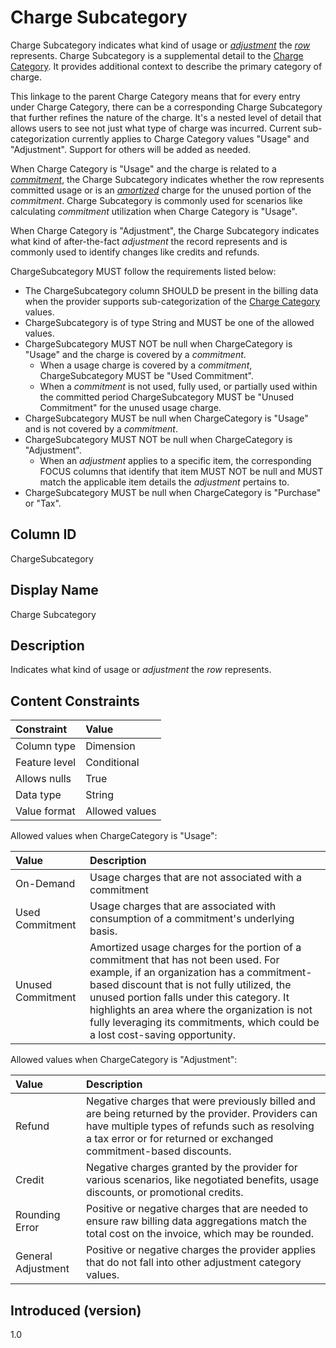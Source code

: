 # Charge Subcategory

Charge Subcategory indicates what kind of usage or [*adjustment*](#glossary:adjustment) the [*row*](#glossary:row) represents. Charge Subcategory is a supplemental detail to the [Charge Category](#chargecategory). It provides additional context to describe the primary category of charge.

This linkage to the parent Charge Category means that for every entry under Charge Category, there can be a corresponding Charge Subcategory that further refines the nature of the charge. It's a nested level of detail that allows users to see not just what type of charge was incurred. Current sub-categorization currently applies to Charge Category values "Usage" and "Adjustment". Support for others will be added as needed.

When Charge Category is "Usage" and the charge is related to a [*commitment*](#glossary:commitment), the Charge Subcategory indicates whether the row represents committed usage or is an [*amortized*](#glossary:amortization) charge for the unused portion of the *commitment*. Charge Subcategory is commonly used for scenarios like calculating *commitment* utilization when Charge Category is "Usage".

When Charge Category is "Adjustment", the Charge Subcategory indicates what kind of after-the-fact *adjustment* the record represents and is commonly used to identify changes like credits and refunds.

ChargeSubcategory MUST follow the requirements listed below:

* The ChargeSubcategory column SHOULD be present in the billing data when the provider supports sub-categorization of the [Charge Category](#chargecategory) values.
* ChargeSubcategory is of type String and MUST be one of the allowed values.
* ChargeSubcategory MUST NOT be null when ChargeCategory is "Usage" and the charge is covered by a *commitment*.
  * When a usage charge is covered by a *commitment*, ChargeSubcategory MUST be "Used Commitment".
  * When a *commitment* is not used, fully used, or partially used within the committed period ChargeSubcategory MUST be "Unused Commitment" for the unused usage charge.
* ChargeSubcategory MUST be null when ChargeCategory is "Usage" and is not covered by a *commitment*.
* ChargeSubcategory MUST NOT be null when ChargeCategory is "Adjustment".
  * When an *adjustment* applies to a specific item, the corresponding FOCUS columns that identify that item MUST NOT be null and MUST match the applicable item details the *adjustment* pertains to.
* ChargeSubcategory MUST be null when ChargeCategory is "Purchase" or "Tax".

## Column ID

ChargeSubcategory

## Display Name

Charge Subcategory

## Description

Indicates what kind of usage or *adjustment* the *row* represents.

## Content Constraints

| Constraint      | Value          |
| :-------------- | :------------- |
| Column type     | Dimension      |
| Feature level   | Conditional    |
| Allows nulls    | True           |
| Data type       | String         |
| Value format    | Allowed values |

Allowed values when ChargeCategory is "Usage":

| Value             | Description                                                                            |
| :---------------- | :------------------------------------------------------------------------------------- |
| On-Demand         | Usage charges that are not associated with a commitment                                |
| Used Commitment   | Usage charges that are associated with consumption of a commitment's underlying basis. |
| Unused Commitment | Amortized usage charges for the portion of a commitment that has not been used. For example, if an organization has a commitment-based discount that is not fully utilized, the unused portion falls under this category. It highlights an area where the organization is not fully leveraging its commitments, which could be a lost cost-saving opportunity. |

Allowed values when ChargeCategory is "Adjustment":

| Value              | Description                                           |
| :----------------- | :-----------------------------------------------------|
| Refund             | Negative charges that were previously billed and are being returned by the provider. Providers can have multiple types of refunds such as resolving a tax error or for returned or exchanged commitment-based discounts. |
| Credit             | Negative charges granted by the provider for various scenarios, like negotiated benefits, usage discounts, or promotional credits.                                                                                       |
| Rounding Error     | Positive or negative charges that are needed to ensure raw billing data aggregations match the total cost on the invoice, which may be rounded.                                                                   |
| General Adjustment | Positive or negative charges the provider applies that do not fall into other adjustment category values.                                                                                                                |

## Introduced (version)

1.0
